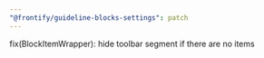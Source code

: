 ```yaml
---
"@frontify/guideline-blocks-settings": patch
---
```


fix(BlockItemWrapper): hide toolbar segment if there are no items
